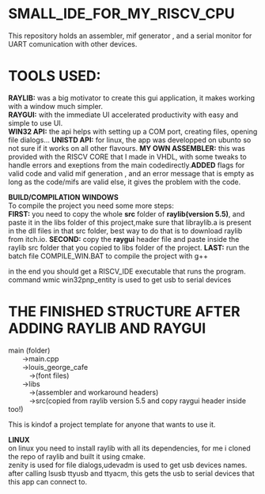 # SMALL_IDE_FOR_MY_RISCV_CPU
This repository holds an assembler, mif generator , and a serial monitor for UART comunication with other devices.  


# TOOLS USED:
**RAYLIB:** was a big motivator to create this gui application, it makes working with a window much simpler.  
**RAYGUI:** with the immediate UI accelerated productivity with easy and simple to use UI.  
**WIN32 API:** the api helps with setting up a COM port, creating files, opening file dialogs... 
**UNISTD API:** for linux, the app was developped on ubunto so not sure if it works on all other flavours.
**MY OWN ASSEMBLER:** this was provided with the RISCV CORE that I made in VHDL, with some tweaks to handle errors and exeptions from the main codedirectly.**ADDED** flags for valid code and valid mif generation , and an error message that is empty as long as the code/mifs are valid else, it gives the problem with the code.  


**BUILD/COMPILATION**
**WINDOWS**  
To compile the project you need some more steps:  
**FIRST:** you need to copy the whole **src** folder of **raylib(version 5.5)**, and paste it in the libs folder of this project,make sure that libraylib.a is present in the dll files in that src folder, best way to do that is to download raylib from itch.io.
**SECOND:** copy the **raygui** header file and paste inside the raylib src folder that you copied to libs folder of the project.
**LAST:** run the batch file COMPILE_WIN.BAT to compile the project with g++ 

in the end you should get a RISCV_IDE executable that runs the program.
command wmic win32pnp_entity is used to get usb to serial devices
# THE FINISHED STRUCTURE AFTER ADDING RAYLIB AND RAYGUI 

main (folder)  
&emsp;&emsp;->main.cpp  
&emsp;&emsp;->louis_george_cafe  
&emsp;&emsp;&emsp;->(font files)  
&emsp;&emsp;->libs  
&emsp;&emsp;&emsp;->(assembler and workaround headers)  
&emsp;&emsp;&emsp;->src(copied from raylib version 5.5 and copy raygui header inside too!)    
      
This is kindof a project template for anyone that wants to use it.

**LINUX**  
on linux you need to install raylib with all its dependencies, for me i cloned the repo of raylib and built it using cmake.  
zenity is used for file dialogs,udevadm is used to get usb devices names. after calling lsusb ttyusb and ttyacm, this gets the usb to serial devices that this app can connect to. 

